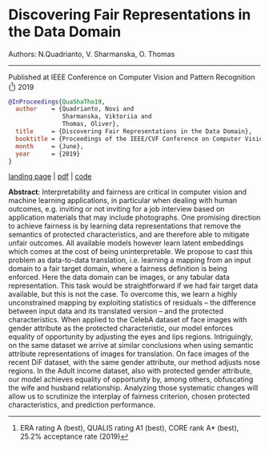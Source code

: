 # Discovering Fair Representations in the Data Domain

Authors: N.Quadrianto, V. Sharmanska, O. Thomas

---

Published at IEEE Conference on Computer Vision and Pattern Recognition ([^CVPR]) 2019

```bibtex
@InProceedings{QuaShaTho19,
  author    = {Quadrianto, Novi and 
               Sharmanska, Viktoriia and 
               Thomas, Oliver},
  title     = {Discovering Fair Representations in the Data Domain},
  booktitle = {Proceedings of the IEEE/CVF Conference on Computer Vision and Pattern Recognition (CVPR)},
  month     = {June},
  year      = {2019}
}
```


[landing page](https://openaccess.thecvf.com/content_CVPR_2019/html/Quadrianto_Discovering_Fair_Representations_in_the_Data_Domain_CVPR_2019_paper.html)
| [pdf](http://openaccess.thecvf.com/content_CVPR_2019/papers/Quadrianto_Discovering_Fair_Representations_in_the_Data_Domain_CVPR_2019_paper.pdf)
| [code](https://github.com/predictive-analytics-lab/Data-Domain-Fairness)

**Abstract**: Interpretability and fairness are critical in computer vision and machine learning applications, in particular when dealing with human outcomes, e.g. inviting or not inviting for a job interview based on application materials that may include photographs. 
One promising direction to achieve fairness is by learning data representations that remove the semantics of protected characteristics, and are therefore able to mitigate unfair outcomes. 
All available models however learn latent embeddings which comes at the cost of being uninterpretable. 
We propose to cast this problem as data-to-data translation, i.e. learning a mapping from an input domain to a fair target domain, where a fairness definition is being enforced. 
Here the data domain can be images, or any tabular data representation. 
This task would be straightforward if we had fair target data available, but this is not the case. 
To overcome this, we learn a highly unconstrained mapping by exploiting statistics of residuals – the difference between input data and its translated version – and the protected characteristics. 
When applied to the CelebA dataset of face images with gender attribute as the protected characteristic, our model enforces equality of opportunity by adjusting the eyes and lips regions. 
Intriguingly, on the same dataset we arrive at similar conclusions when using semantic attribute representations of images for translation. 
On face images of the recent DiF dataset, with the same gender attribute, our method adjusts nose regions. 
In the Adult income dataset, also with protected gender attribute, our model achieves equality of opportunity by, among others, obfuscating the wife and husband relationship. 
Analyzing those systematic changes will allow us to scrutinize the interplay of fairness criterion, chosen protected characteristics, and prediction performance.

[^CVPR]: ERA rating A (best), QUALIS rating A1 (best), CORE rank A* (best), 25.2% acceptance rate (2019)

